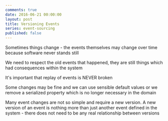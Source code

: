 ```yaml
---
comments: true
date: 2016-06-21 00:00:00
layout: post
title: Versioning Events
series: event-sourcing
published: false
---
```


Sometimes things change - the events themselves may change over time because software never stands still

We need to respect the old events that happened, they are still things which had consequences within the system

It's important that replay of events is NEVER broken

Some changes may be fine and we can use sensible default values or we remove a serialized property which is no longer necessary in the domain

Many event changes are not so simple and require a new version.  A new version of an event is nothing more than just another event defined in the system - there does not need to be any real relationship between versions
